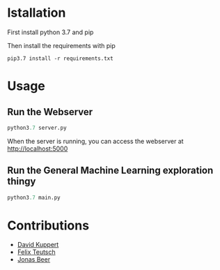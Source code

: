 # Istallation

First install python 3.7 and pip

Then install the requirements with pip

```
pip3.7 install -r requirements.txt
```

# Usage

## Run the Webserver

```python
python3.7 server.py
```

When the server is running, you can access the webserver at [http://localhost:5000](http://localhost:5000)

## Run the General Machine Learning exploration thingy

```python
python3.7 main.py
```

# Contributions

- [David Kuppert](https://github.com/LetsBigSnack)
- [Felix Teutsch](https://github.com/FelixTeutsch)
- [Jonas Beer](https://github.com/jb-cc)
